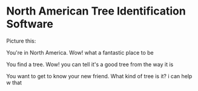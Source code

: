 # North American Tree Identification Software

Picture this: 

You're in North America. Wow! what a fantastic place to be

You find a tree. Wow! you can tell it's a good tree from the way it is

You want to get to know your new friend. What kind of tree is it? i can help w that
